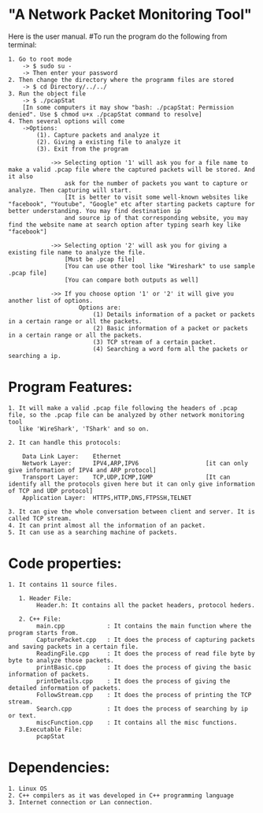 # "A Network Packet Monitoring Tool"
Here is the user manual.
#To run the program do the following from terminal:

    1. Go to root mode
        -> $ sudo su -
        -> Then enter your password
    2. Then change the directory where the programm files are stored
        -> $ cd Directory/../../    
    3. Run the object file 
        -> $ ./pcapStat
        [In some computers it may show "bash: ./pcapStat: Permission denied". Use $ chmod u+x ./pcapStat command to resolve]
    4. Then several options will come
        ->Options:
            (1). Capture packets and analyze it
	        (2). Giving a existing file to analyze it
	        (3). Exit from the program
                
                ->> Selecting option '1' will ask you for a file name to make a valid .pcap file where the captured packets will be stored. And it also
                    ask for the number of packets you want to capture or analyze. Then capturing will start.
                    [It is better to visit some well-known websites like "facebook", "Youtube", "Google" etc after starting packets capture for better understanding. You may find destination ip
                    and source ip of that corresponding website, you may find the website name at search option after typing searh key like "facebook"]
                    
                ->> Selecting option '2' will ask you for giving a existing file name to analyze the file.
                    [Must be .pcap file]
                    [You can use other tool like "Wireshark" to use sample .pcap file]
                    [You can compare both outputs as well]
                
                ->> If you choose option '1' or '2' it will give you another list of options. 
                        Options are:
                            (1) Details information of a packet or packets in a certain range or all the packets.
                            (2) Basic information of a packet or packets in a certain range or all the packets.
                            (3) TCP stream of a certain packet.
                            (4) Searching a word form all the packets or searching a ip.
                
                  
            
# Program Features:
    
    1. It will make a valid .pcap file following the headers of .pcap file, so the .pcap file can be analyzed by other network monitoring tool
       like 'WireShark', 'TShark' and so on.

    2. It can handle this protocols:
        
        Data Link Layer:	Ethernet
        Network Layer:	    IPV4,ARP,IPV6                   [it can only give information of IPV4 and ARP protocol]
        Transport Layer:	TCP,UDP,ICMP,IGMP               [It can identify all the protocols given here but it can only give information of TCP and UDP protocol]
        Application Layer:	HTTPS,HTTP,DNS,FTPSSH,TELNET    
									
    3. It can give the whole conversation between client and server. It is called TCP stream.
    4. It can print almost all the information of an packet.
    5. It can use as a searching machine of packets. 


# Code properties:
    
    1. It contains 11 source files.

       1. Header File:
            Header.h: It contains all the packet headers, protocol heders.

       2. C++ File:
            main.cpp            : It contains the main function where the program starts from.
            CapturePacket.cpp   : It does the process of capturing packets and saving packets in a certain file.
            ReadingFile.cpp     : It does the process of read file byte by byte to analyze those packets.
            printBasic.cpp      : It does the process of giving the basic information of packets.
            printDetails.cpp    : It does the process of giving the detailed information of packets.
            FollowStream.cpp    : It does the process of printing the TCP stream.
            Search.cpp          : It does the process of searching by ip or text.
            miscFunction.cpp    : It contains all the misc functions.
       3.Executable File:
            pcapStat

# Dependencies:
    1. Linux OS
    2. C++ compilers as it was developed in C++ programming language
    3. Internet connection or Lan connection.



